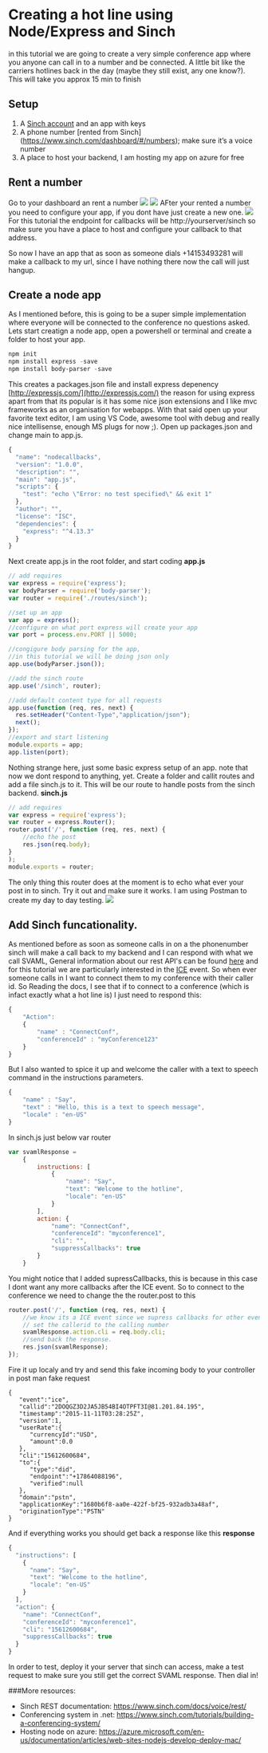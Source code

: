# Creating a hot line using Node/Express and Sinch

in this tutorial we are going to create a very simple conference app where you anyone can call in to a number and be connected. A little bit like the carriers hotlines back in the day (maybe they still exist, any one know?). 
This will take you approx 15 min to finish

## Setup
1. A [Sinch account](https://www.sinch.com/signup) and an app with keys 
2. A phone number [rented from Sinch] (https://www.sinch.com/dashboard/#/numbers); make sure it’s a voice number
3. A place to host your backend, I am hosting my app on azure for free

## Rent a number
Go to your dashboard an rent a number 
![](images/rentnumber1.png)
![](images/rentnumber2.png)
AFter your rented a number you need to configure your app, if you dont have just create a new one. 
![](images/rentnumber_callback.png)
For this tutorial the endpoint for callbacks will be http://yourserver/sinch so make sure you have a place to host and configure your callback to that address.

So now I have an app that as soon as someone dials +14153493281 will make a callback to my url, since I have nothing there now the call will just hangup.

## Create a node app
As I mentioned before, this is going to be a super simple implementation where everyone will be connected to the conference no questions asked. 
Lets start creatign a node app, open a powershell or terminal and create a folder to host your app. 
```powershell
npm init
npm install express -save
npm install body-parser -save
```
This creates a packages.json file and install express depenency [http://expressjs.com/](http://expressjs.com/) the reason for using express apart from that its popular is it has some nice json extensions and I like mvc frameworks as an organisation for webapps. With that said open up your favorite text editor, I am using VS Code, awesome tool with debug and really nice intellisense, enough MS plugs for now ;). Open up packages.json and change main to app.js. 

```javascript
{
  "name": "nodecallbacks",
  "version": "1.0.0",
  "description": "",
  "main": "app.js",
  "scripts": {
    "test": "echo \"Error: no test specified\" && exit 1"
  },
  "author": "",
  "license": "ISC",
  "dependencies": {
    "express": "^4.13.3"
  }
}

```
Next create app.js in the root folder, and start coding 
**app.js**
```javascript
// add requires
var express = require('express');
var bodyParser = require('body-parser');
var router = require('./routes/sinch');

//set up an app
var app = express();
//configure on what port express will create your app
var port = process.env.PORT || 5000;

//congigure body parsing for the app, 
//in this tutorial we will be doing json only
app.use(bodyParser.json());

//add the sinch route 
app.use('/sinch', router);

//add default content type for all requests
app.use(function (req, res, next) {
  res.setHeader("Content-Type","application/json");
  next();
});
//export and start listening
module.exports = app;
app.listen(port);
```

Nothing strange here, just some basic express setup of an app. note that now we dont respond to anything, yet. Create a folder and callit routes and add a file sinch.js to it. This will be our route to handle posts from the sinch backend.
**sinch.js**
```javascript
// add requires
var express = require('express');
var router = express.Router();
router.post('/', function (req, res, next) {
	//echo the post
	res.json(req.body);
}
);
module.exports = router;
```

The only thing this router does at the moment is to echo what ever your post in to sinch. Try it out and make sure it works. I am using Postman to create my day to day testing. 
![](images/postman_hello.png)

## Add Sinch funcationality. 
As mentioned before as soon as someone calls in on a the phonenumber sinch will make a call back to my backend and I can respond with what we call SVAML, General information about our rest API's can be found [here](https://www.sinch.com/docs/voice/rest/) and for this tutorial we are particularly interested in the [ICE](https://www.sinch.com/docs/voice/rest/#ICE) event. 
So when ever someone calls in I want to connect them to my conference with their caller id. So Reading the docs, I see that if to connect to a conference (which is infact exactly what a hot line is) I just need to respond this:

```javascript
{
    "Action": 
    {
        "name" : "ConnectConf",
        "conferenceId" : "myConference123"
    }
}
```
But I also wanted to spice it up and welcome the caller with a text to speech command in the instructions parameters.
```javascript
{
    "name" : "Say",
    "text" : "Hello, this is a text to speech message",
    "locale" : "en-US"
}
```

In sinch.js just below var router

```javascript
var svamlResponse =
	{
		instructions: [
			{
				"name": "Say",
				"text": "Welcome to the hotline",
				"locale": "en-US"
			}
		],
		action: {
			"name": "ConnectConf",
			"conferenceId": "myconference1",
			"cli": "",
			"suppressCallbacks": true
		}
	}

```
You might notice that I added supressCallbacks, this is because in this case I dont want any more callbacks after the ICE event. So to connect to the conference we need to change the the router.post to this

```javascript
router.post('/', function (req, res, next) {
	//we know its a ICE event since we supress callbacks for other events
	// set the callerid to the calling number
	svamlResponse.action.cli = req.body.cli;
	//send back the response.
	res.json(svamlResponse);
});
```

Fire it up localy and try and send this fake incoming body to your controller in post man
fake request
```
{
   "event":"ice",
   "callid":"2DOQGZ3D2JA5JB54BI4OTPFT3I@81.201.84.195",
   "timestamp":"2015-11-11T03:28:25Z",
   "version":1,
   "userRate":{
      "currencyId":"USD",
      "amount":0.0
   },
   "cli":"15612600684",
   "to":{
      "type":"did",
      "endpoint":"+17864088196",
      "verified":null
   },
   "domain":"pstn",
   "applicationKey":"1680b6f8-aa0e-422f-bf25-932adb3a48af",
   "originationType":"PSTN"
}
```
And if everything works you should get back a response like this
**response**
```javascript
{
  "instructions": [
    {
      "name": "Say",
      "text": "Welcome to the hotline",
      "locale": "en-US"
    }
  ],
  "action": {
    "name": "ConnectConf",
    "conferenceId": "myconference1",
    "cli": "15612600684",
    "suppressCallbacks": true
  }
}
```

In order to test, deploy it your server that sinch can access, make a test request to make sure you still get the correct SVAML response. Then dial in!

###More resources:
- Sinch REST documentation: https://www.sinch.com/docs/voice/rest/
- Conferencing system in .net: https://www.sinch.com/tutorials/building-a-conferencing-system/
- Hosting node on azure: https://azure.microsoft.com/en-us/documentation/articles/web-sites-nodejs-develop-deploy-mac/
